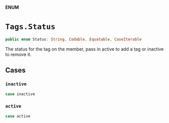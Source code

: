 **ENUM**

# `Tags.Status`

```swift
public enum Status: String, Codable, Equatable, CaseIterable
```

The status for the tag on the member, pass in active to add a tag or inactive to remove it.

## Cases
### `inactive`

```swift
case inactive
```

### `active`

```swift
case active
```
